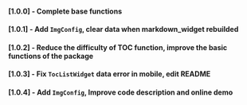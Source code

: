 #### [1.0.0] - Complete base functions
#### [1.0.1] - Add `ImgConfig`, clear data when markdown_widget rebuilded
#### [1.0.2] - Reduce the difficulty of TOC function, improve the basic functions of the package
#### [1.0.3] - Fix `TocListWidget` data error in mobile, edit README
#### [1.0.4] - Add `ImgConfig`, Improve code description and online demo